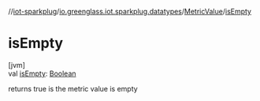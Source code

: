 //[iot-sparkplug](../../../index.md)/[io.greenglass.iot.sparkplug.datatypes](../index.md)/[MetricValue](index.md)/[isEmpty](is-empty.md)

# isEmpty

[jvm]\
val [isEmpty](is-empty.md): [Boolean](https://kotlinlang.org/api/latest/jvm/stdlib/kotlin/-boolean/index.html)

returns true is the metric value is empty
